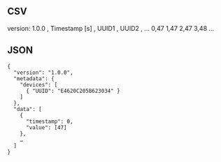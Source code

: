 ## CSV 
version: 1.0.0 , Timestamp [s] , UUID1 , UUID2 , ... 
0,47
1,47
2,47
3,48
... 

## JSON 

```jsonc
{
  "version": "1.0.0",   
  "metadata": {    
    "devices": [
      { "UUID": "E4620C205B623034" }  
    ]
  },
  "data": [             
    {
      "timestamp": 0,   
      "value": [47]     
    },
    …
  ]
}
```